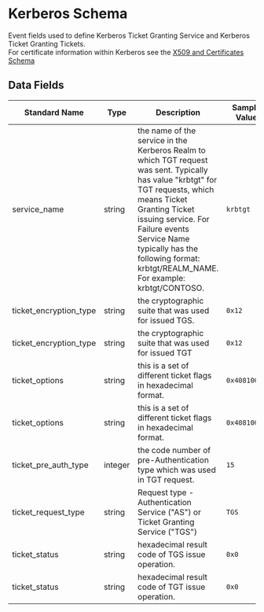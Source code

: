 # Kerberos Schema
Event fields used to define Kerberos Ticket Granting Service and Kerberos Ticket Granting Tickets.  
For certificate information within Kerberos see the [X509 and Certificates Schema](x509_and_certificates.md)

## Data Fields
|Standard Name|Type|Description|Sample Value|
|---|---|---|---|
| service_name           | string  | the name of the service in the Kerberos Realm to which TGT request was sent. Typically has value "krbtgt" for TGT requests, which means Ticket Granting Ticket issuing service. For Failure events Service Name typically has the following format: krbtgt/REALM_NAME. For example: krbtgt/CONTOSO. | `krbtgt`     | 
| ticket_encryption_type | string  | the cryptographic suite that was used for issued TGS.                                                                                                                                                                                                                                               | `0x12`       | 
| ticket_encryption_type | string  | the cryptographic suite that was used for issued TGT                                                                                                                                                                                                                                                | `0x12`       | 
| ticket_options         | string  | this is a set of different ticket flags in hexadecimal format.                                                                                                                                                                                                                                      | `0x40810010` | 
| ticket_options         | string  | this is a set of different ticket flags in hexadecimal format.                                                                                                                                                                                                                                      | `0x40810010` | 
| ticket_pre_auth_type   | integer | the code number of pre-Authentication type which was used in TGT request.                                                                                                                                                                                                                           | `15`         | 
| ticket_request_type    | string  | Request type - Authentication Service ("AS") or Ticket Granting Service ("TGS")                                                                                                                                                                                                                     | `TGS`        | 
| ticket_status          | string  | hexadecimal result code of TGS issue operation.                                                                                                                                                                                                                                                     | `0x0`        | 
| ticket_status          | string  | hexadecimal result code of TGT issue operation.                                                                                                                                                                                                                                                     | `0x0`        | 
